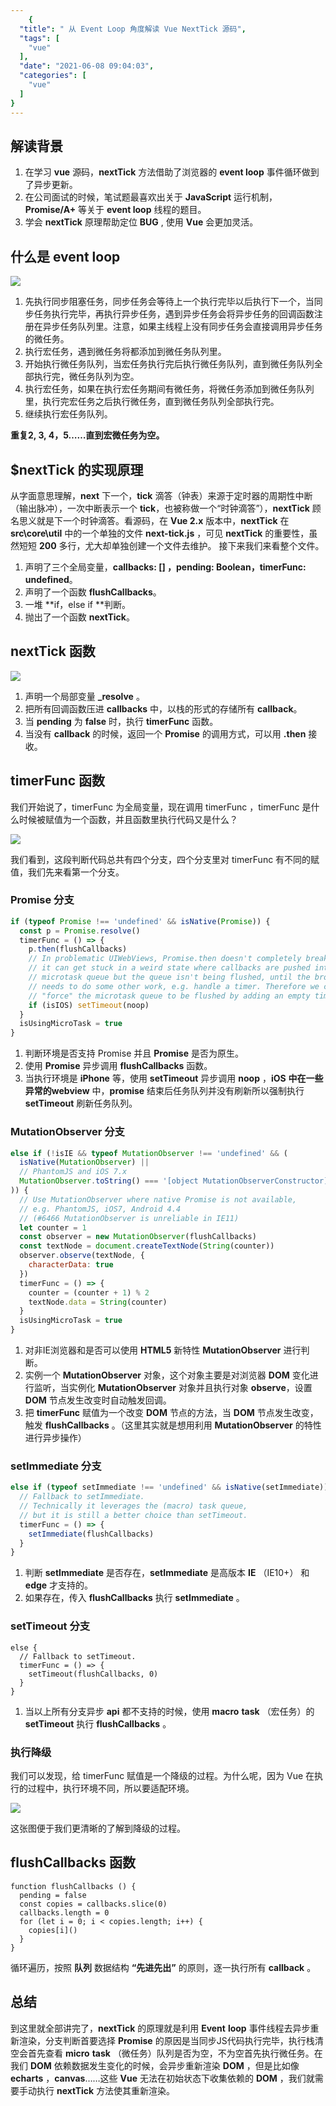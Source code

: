 ```yaml
---
    {
  "title": " 从 Event Loop 角度解读 Vue NextTick 源码",
  "tags": [
    "vue"
  ],
  "date": "2021-06-08 09:04:03",
  "categories": [
    "vue"
  ]
}
---
```

    
## 解读背景

1. 在学习 **vue** 源码，**nextTick** 方法借助了浏览器的 **event loop** 事件循环做到了异步更新。
2. 在公司面试的时候，笔试题最喜欢出关于 **JavaScript** 运行机制，**Promise/A+** 等关于 **event loop** 线程的题目。
3. 学会 **nextTick** 原理帮助定位 **BUG** , 使用 **Vue** 会更加灵活。

## 什么是 event loop

![](/images/640.gif)

1. 先执行同步阻塞任务，同步任务会等待上一个执行完毕以后执行下一个，当同步任务执行完毕，再执行异步任务，遇到异步任务会将异步任务的回调函数注册在异步任务队列里。注意，如果主线程上没有同步任务会直接调用异步任务的微任务。
2. 执行宏任务，遇到微任务将都添加到微任务队列里。
3. 开始执行微任务队列，当宏任务执行完后执行微任务队列，直到微任务队列全部执行完，微任务队列为空。
4. 执行宏任务，如果在执行宏任务期间有微任务，将微任务添加到微任务队列里，执行完宏任务之后执行微任务，直到微任务队列全部执行完。
5. 继续执行宏任务队列。

**重复2, 3, 4，5……直到宏微任务为空。**

## $nextTick 的实现原理
从字面意思理解，**next** 下一个，**tick** 滴答（钟表）来源于定时器的周期性中断（输出脉冲），一次中断表示一个 **tick**，也被称做一个“时钟滴答”），**nextTick** 顾名思义就是下一个时钟滴答。看源码，在 **Vue 2.x** 版本中，**nextTick** 在 **src\core\util** 中的一个单独的文件 **next-tick.js** ，可见 **nextTick** 的重要性，虽然短短 **200** 多行，尤大却单独创建一个文件去维护。
接下来我们来看整个文件。

1. 声明了三个全局变量，**callbacks: [] ，pending: Boolean，timerFunc: undefined**。
2. 声明了一个函数 **flushCallbacks**。
3. 一堆 **if，else if **判断。
4. 抛出了一个函数 **nextTick**。

## nextTick 函数
![](/images/640.png)

1. 声明一个局部变量 **_resolve** 。
2. 把所有回调函数压进 **callbacks** 中，以栈的形式的存储所有 **callback**。
3. 当 **pending** 为 **false** 时，执行 **timerFunc** 函数。
4. 当没有 **callback** 的时候，返回一个 **Promise** 的调用方式，可以用 **.then** 接收。

## timerFunc 函数
我们开始说了，timerFunc 为全局变量，现在调用 timerFunc ，timerFunc 是什么时候被赋值为一个函数，并且函数里执行代码又是什么？

![](/images/640%202.png)

我们看到，这段判断代码总共有四个分支，四个分支里对 timerFunc 有不同的赋值，我们先来看第一个分支。

### Promise 分支

```js
if (typeof Promise !== 'undefined' && isNative(Promise)) {
  const p = Promise.resolve()
  timerFunc = () => {
    p.then(flushCallbacks)
    // In problematic UIWebViews, Promise.then doesn't completely break, but
    // it can get stuck in a weird state where callbacks are pushed into the
    // microtask queue but the queue isn't being flushed, until the browser
    // needs to do some other work, e.g. handle a timer. Therefore we can
    // "force" the microtask queue to be flushed by adding an empty timer.
    if (isIOS) setTimeout(noop)
  }
  isUsingMicroTask = true
}
```

1. 判断环境是否支持 Promise 并且 **Promise** 是否为原生。
2. 使用 **Promise** 异步调用 **flushCallbacks** 函数。
3. 当执行环境是 **iPhone** 等，使用 **setTimeout** 异步调用 **noop** ，**iOS** **中在一些异常的webview** 中，**promise** 结束后任务队列并没有刷新所以强制执行 **setTimeout** 刷新任务队列。

### MutationObserver 分支

```js
else if (!isIE && typeof MutationObserver !== 'undefined' && (
  isNative(MutationObserver) ||
  // PhantomJS and iOS 7.x
  MutationObserver.toString() === '[object MutationObserverConstructor]'
)) {
  // Use MutationObserver where native Promise is not available,
  // e.g. PhantomJS, iOS7, Android 4.4
  // (#6466 MutationObserver is unreliable in IE11)
  let counter = 1
  const observer = new MutationObserver(flushCallbacks)
  const textNode = document.createTextNode(String(counter))
  observer.observe(textNode, {
    characterData: true
  })
  timerFunc = () => {
    counter = (counter + 1) % 2
    textNode.data = String(counter)
  }
  isUsingMicroTask = true
}
```

1. 对非IE浏览器和是否可以使用 **HTML5** 新特性 **MutationObserver** 进行判断。
2. 实例一个 **MutationObserver** 对象，这个对象主要是对浏览器 **DOM** 变化进行监听，当实例化 **MutationObserver** 对象并且执行对象 **observe**，设置 **DOM** 节点发生改变时自动触发回调。
3. 把 **timerFunc** 赋值为一个改变 **DOM** 节点的方法，当 **DOM** 节点发生改变，触发 **flushCallbacks** 。（这里其实就是想用利用 **MutationObserver** 的特性进行异步操作）

### setImmediate 分支

```js
else if (typeof setImmediate !== 'undefined' && isNative(setImmediate)) {
  // Fallback to setImmediate.
  // Technically it leverages the (macro) task queue,
  // but it is still a better choice than setTimeout.
  timerFunc = () => {
    setImmediate(flushCallbacks)
  }
}
```

1. 判断 **setImmediate** 是否存在，**setImmediate** 是高版本 **IE** （IE10+） 和 **edge** 才支持的。
2. 如果存在，传入 **flushCallbacks** 执行 **setImmediate** 。

### setTimeout 分支

```
else {
  // Fallback to setTimeout.
  timerFunc = () => {
    setTimeout(flushCallbacks, 0)
  }
}
```

1. 当以上所有分支异步 **api** 都不支持的时候，使用 **macro** **task** （宏任务）的 **setTimeout** 执行 **flushCallbacks** 。

### 执行降级

我们可以发现，给 timerFunc 赋值是一个降级的过程。为什么呢，因为 Vue 在执行的过程中，执行环境不同，所以要适配环境。

![](/images/640%203.png)

这张图便于我们更清晰的了解到降级的过程。

## flushCallbacks 函数

```
function flushCallbacks () {
  pending = false
  const copies = callbacks.slice(0)
  callbacks.length = 0
  for (let i = 0; i < copies.length; i++) {
    copies[i]()
  }
}
```

循环遍历，按照 **队列** 数据结构 **“先进先出”** 的原则，逐一执行所有 **callback** 。

## 总结
到这里就全部讲完了，**nextTick** 的原理就是利用 **Event** **loop** 事件线程去异步重新渲染，分支判断首要选择 **Promise** 的原因是当同步JS代码执行完毕，执行栈清空会首先查看 **micro** **task** （微任务）队列是否为空，不为空首先执行微任务。在我们 **DOM** 依赖数据发生变化的时候，会异步重新渲染 **DOM** ，但是比如像 **echarts** ，**canvas**……这些 **Vue** 无法在初始状态下收集依赖的 **DOM** ，我们就需要手动执行 **nextTick** 方法使其重新渲染。


